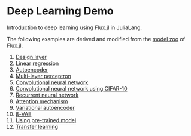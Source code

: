 # Deep Learning Demo

Introduction to deep learning using Flux.jl in JuliaLang.

The following examples are derived and modified from the [model zoo](https://github.com/FluxML/model-zoo) of [Flux.jl](https://github.com/FluxML/Flux.jl).

1. [Design layer](notebook/00_Flux_syntax.ipynb)
2. [Linear regression](notebook/01_Linear_regression.ipynb)
3. [Autoencoder](notebook/02_Autoencoder.ipynb)
4. [Multi-layer perceptron](notebook/3_Multi-layer_perceptron.ipynb)
5. [Convolutional neural network](notebook/4.1_CNN-MNIST.ipynb)
6. [Convolutional neural network using CIFAR-10](notebook/4.2_CNN-CIFAR-10.ipynb)
7. [Recurrent neural network](notebook/05_RNN.ipynb)
8. [Attention mechanism]()
9. [Variational autoencoder](notebook/7_Variational_autoencoder.ipynb)
10. [β-VAE](notebook/8_Beta-VAE.ipynb)
11. [Using pre-trained model](notebook/9_Pre-trained_model.ipynb)
12. [Transfer learning]()
